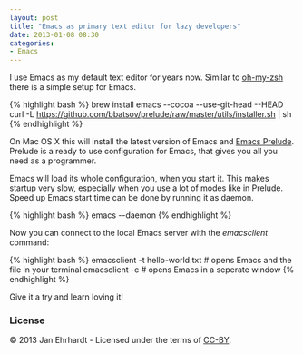 ```yaml
---
layout: post
title: "Emacs as primary text editor for lazy developers"
date: 2013-01-08 08:30
categories:
- Emacs
---
```


I use Emacs as my default text editor for years now. Similar to
[oh-my-zsh](https://github.com/robbyrussell/oh-my-zsh) there is a simple setup
for Emacs.

{% highlight bash %}
brew install emacs --cocoa --use-git-head --HEAD
curl -L https://github.com/bbatsov/prelude/raw/master/utils/installer.sh | sh
{% endhighlight %}

On Mac OS X this will install the latest version of Emacs and
[Emacs Prelude](http://batsov.com/prelude/). Prelude is a ready to use
configuration for Emacs, that gives you all you need as a programmer.

Emacs will load its whole configuration, when you start it. This makes
startup very slow, especially when you use a lot of modes like in Prelude.
Speed up Emacs start time can be done by running it as daemon.

{% highlight bash %}
emacs --daemon
{% endhighlight %}

Now you can connect to the local Emacs server with the _emacsclient_ command:

{% highlight bash %}
emacsclient -t hello-world.txt # opens Emacs and the file in your terminal
emacsclient -c                 # opens Emacs in a seperate window
{% endhighlight %}

Give it a try and learn loving it!

### License

© 2013 Jan Ehrhardt - Licensed under the terms of
[CC-BY](http://creativecommons.org/licenses/by/3.0/).
